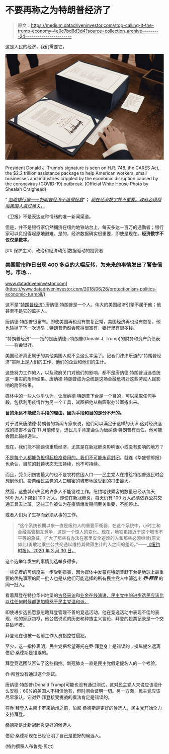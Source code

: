 # 不要再称之为特朗普经济了

> 原文：<https://medium.datadriveninvestor.com/stop-calling-it-the-trump-economy-4e0c7bd6d3d4?source=collection_archive---------24----------------------->

这是人民的经济，我们需要它。

![](img/913ab86fba6cc874f1f6da7515b6e304.png)

President Donald J. Trump’s signature is seen on H.R. 748, the CARES Act, the $2.2 trillion assistance package to help American workers, small businesses and industries crippled by the economic disruption caused by the coronavirus (COVID-19) outbreak. (Official White House Photo by Shealah Craighead)

“ [*忽略银行家——特朗普经济不值得拯救*](https://www.theguardian.com/commentisfree/2020/mar/29/bankers-trump-economy-coronavirus-deaths)”； [*现在经济数字并不重要。政府必须帮助美国人渡过难关。*](https://www.theguardian.com/commentisfree/2020/mar/28/us-unemployment-coronavirus-gdp)

《卫报》不是表达这种情绪的唯一新闻渠道。

但是，并不是银行家仍然拥挤在纽约地铁站台上，每天多达一百万的通勤者；银行家可以负担得起原地避难。是的，经济数据确实很重要，即使是现在。**经济数字不仅仅是数字。**

[](https://www.datadriveninvestor.com/2018/06/28/protectionism-politics-economic-turmoil/) [## 保护主义、政治和经济动荡|数据驱动的投资者

### 美国股市昨日出现 400 多点的大幅反转，为未来的事情发出了警告信号。市场…

www.datadriveninvestor.com](https://www.datadriveninvestor.com/2018/06/28/protectionism-politics-economic-turmoil/) 

这不是“[特朗普经济”](https://www.bloomberg.com/opinion/articles/2020-02-21/the-trump-effect-on-the-economy-is-undeniable):唐纳德·特朗普是一个人。伟大的美国经济引擎不属于他；他甚至不是它的监护人。

唐纳德·特朗普很富有。即使美国再也没有恢复正常，美国经济再也没有恢复，他也输掉了下一次选举；特朗普仍然会死得很富有，银行里有很多钱。

“特朗普经济”——指的是唐纳德·j·特朗普(Donald J. Trump)的财务和资产负债表——将会很好。

美国经济真正属于的其他美国人就不会这么幸运了。记者们津津乐道的“特朗普经济”实际上是人们的工作、他们的企业和他们的生计。

这些努力工作的人，以及政府关门对他们的影响，都不是唐纳德·特朗普当选总统这一事实的附带结果。唐纳德·特朗普成为总统是这场金融危机对这些劳动人民影响的附带结果。

媒体中的一些人似乎认为，让唐纳德·特朗普下台是一个目的，可以采取任何手段，包括利用疫情作为另一个工具，试图把他从椭圆形办公室撬出来。

**目的永远不能成为手段的理由，因为手段和目的是分不开的。**

对于讨厌唐纳德·特朗普的新闻专家来说，他们可以满足于这样的认识:这对经济造成的损害不会在 11 月前修复，选民几乎肯定会认为唐纳德·特朗普有责任，他可能会因此输掉选举。

现在，我们能不能谈谈重启经济，尤其是在新冠肺炎影响很小或没有影响的地方？

[不是每个人都能负担得起检疫费用的。我们](https://www.nytimes.com/2020/03/30/nyregion/coronavirus-mta-subway-riders.html?action=click&module=Top%20Stories&pgtype=Homepage)[不可能永远封闭](https://thehill.com/opinion/finance/489566-shutdown-is-killing-the-economy-and-is-also-no-good-for-our-health)。就连《华盛顿邮报》也承认，目前的封锁状态无法持续，也不可持续。

而且，受关闭伤害最大的也不是农村贫困人口——民主党人在描绘特朗普选民时会想到他们。投票给民主党的人口稠密的城市地区受到的打击最大。

然而，这些城市热区的许多人不能错过工作。纽约地铁乘客的数量已经从每天 500 万人下降到 100 万人。即使在新冠肺炎，每天仍有 100 万人必须依靠公共交通工具去上班，这些工作被认为在疫情爆发期间至关重要，不能停止。

或者人们为了生存而必须从事的工作。

> “这个系统长期以来一直是纽约人的重要平衡器，在这个系统中，小时工和金融高管相互竞争，这是一个惊人的变化。现在，地铁更接近于这个城市不平等的象征，扩大了那些有办法在家里安全避难的人和那些必须继续(原文如此)勇敢地乘坐公共交通以维持其微薄生计的人之间的差距。”——[《纽约时报》。2020 年 3 月 30 日。](https://www.nytimes.com/2020/03/30/nyregion/coronavirus-mta-subway-riders.html?action=click&module=Top%20Stories&pgtype=Homepage)

这个选举年发生的事情比选举多得多。

一些记者的可信度进一步受到损害，因为媒体中发誓将特朗普赶下台是地球上最重要的优先事项的同一批人也是从他们可能选择的所有民主党人中筛选出 ***乔·拜登*** 的同一批人。

看着拜登在特拉华州地堡的[古怪采访](https://nypost.com/2020/03/25/joe-biden-makes-series-of-gaffes-in-long-day-of-cable-news-appearances/)和[业余在线演讲，民主党中的进步选民应该比以往任何时候都更加愤怒于民主党温和派。](https://nypost.com/2020/03/26/coronavirus-is-killing-the-biden-campaign-and-making-him-look-like-a-fool/)

即使进步选民愿意忽略拜登管理不善的竞选活动，他在竞选活动中表现不佳的表现，他的家庭包袱，他公然说谎的历史和种族主义言论，拜登的投票记录是一个交易破坏者。

拜登现在也被一名前工作人员指控性侵犯。

至少，这一指控表明，民主党把希望寄托在乔·拜登身上是错误的；操纵提名远离伯尼·桑德斯是错误的。

拜登竞选团队否认了这些指控。新冠肺炎一直是民主党假定提名人的一个考验。

乔·拜登没有通过这个测试。

唐纳德·特朗普(Donald Trump)可能也没有通过测试，这对民主党人来说应该没什么安慰；60%的美国人不相信他有，但时间会证明一切。另一方面，民主党应该尽早承认，它对乔·拜登接受挑战的看法肯定是错误的。

在乔·拜登入主南卡罗来纳州之前，伯尼·桑德斯是更好的候选人，民主党开始全力支持拜登。

桑德斯是比新冠肺炎更好的候选人

伯尼·桑德斯现在已经证明了自己是更好的候选人。

(特约撰稿人布鲁克·贝尔)